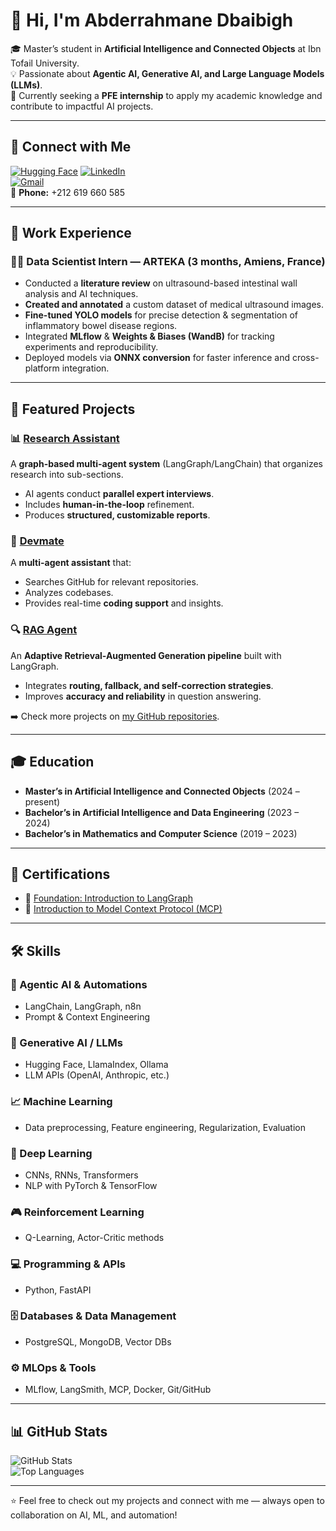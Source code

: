 # 👋 Hi, I'm Abderrahmane Dbaibigh  

🎓 Master’s student in **Artificial Intelligence and Connected Objects** at Ibn Tofail University.  
💡 Passionate about **Agentic AI, Generative AI, and Large Language Models (LLMs)**.  
🚀 Currently seeking a **PFE internship** to apply my academic knowledge and contribute to impactful AI projects.  

---

## 🔗 Connect with Me
[![Hugging Face](https://img.shields.io/badge/HuggingFace-dbaibighAbdo-FFD21E?style=flat-square&logo=huggingface)](https://huggingface.co/dbaibighAbdo)
[![LinkedIn](https://img.shields.io/badge/LinkedIn-Abderrahmane%20Dbaibigh-0A66C2?style=flat-square&logo=linkedin)](https://www.linkedin.com/in/abderrahmane-dbaibigh-8a4047248)  
[![Gmail](https://img.shields.io/badge/Email-abderrahmanedbaibigh%40gmail.com-D14836?style=flat-square&logo=gmail)](mailto:abderrahmanedbaibigh@gmail.com)  
📱 **Phone:** +212 619 660 585  

---

## 💼 Work Experience

### 🧑‍🔬 Data Scientist Intern — **ARTEKA** (3 months, Amiens, France)  
- Conducted a **literature review** on ultrasound-based intestinal wall analysis and AI techniques.  
- **Created and annotated** a custom dataset of medical ultrasound images.  
- **Fine-tuned YOLO models** for precise detection & segmentation of inflammatory bowel disease regions.  
- Integrated **MLflow** & **Weights & Biases (WandB)** for tracking experiments and reproducibility.  
- Deployed models via **ONNX conversion** for faster inference and cross-platform integration.  

---

## 🚀 Featured Projects

### 📊 [Research Assistant](https://github.com/dbaibighAbdo/research_assistant)  
A **graph-based multi-agent system** (LangGraph/LangChain) that organizes research into sub-sections.  
- AI agents conduct **parallel expert interviews**.  
- Includes **human-in-the-loop** refinement.  
- Produces **structured, customizable reports**.  

### 🤖 [Devmate](https://github.com/dbaibighAbdo/DEVMATE)  
A **multi-agent assistant** that:  
- Searches GitHub for relevant repositories.  
- Analyzes codebases.  
- Provides real-time **coding support** and insights.  

### 🔍 [RAG Agent](https://github.com/dbaibighAbdo/RAG-agent)  
An **Adaptive Retrieval-Augmented Generation pipeline** built with LangGraph.  
- Integrates **routing, fallback, and self-correction strategies**.  
- Improves **accuracy and reliability** in question answering.  

➡️ Check more projects on [my GitHub repositories](https://github.com/dbaibighAbdo/repositories).  

---

## 🎓 Education

- **Master’s in Artificial Intelligence and Connected Objects** (2024 – present)  
- **Bachelor’s in Artificial Intelligence and Data Engineering** (2023 – 2024)  
- **Bachelor’s in Mathematics and Computer Science** (2019 – 2023)  

---

## 📜 Certifications

- 🏅 [Foundation: Introduction to LangGraph](https://academy.langchain.com/certificates/za6l3d20ev)  
- 🏅 [Introduction to Model Context Protocol (MCP)](https://verify.skilljar.com/c/9ne32pzv4bey)  

---

## 🛠️ Skills

### 🤖 Agentic AI & Automations  
- LangChain, LangGraph, n8n  
- Prompt & Context Engineering  

### 🔮 Generative AI / LLMs  
- Hugging Face, LlamaIndex, Ollama  
- LLM APIs (OpenAI, Anthropic, etc.)  

### 📈 Machine Learning  
- Data preprocessing, Feature engineering, Regularization, Evaluation  

### 🧠 Deep Learning  
- CNNs, RNNs, Transformers  
- NLP with PyTorch & TensorFlow  

### 🎮 Reinforcement Learning  
- Q-Learning, Actor-Critic methods  

### 💻 Programming & APIs  
- Python, FastAPI  

### 🗄️ Databases & Data Management  
- PostgreSQL, MongoDB, Vector DBs  

### ⚙️ MLOps & Tools  
- MLflow, LangSmith, MCP, Docker, Git/GitHub  

---

## 📊 GitHub Stats

![GitHub Stats](https://github-readme-stats.vercel.app/api?username=dbaibighAbdo&show_icons=true&theme=tokyonight)  
![Top Languages](https://github-readme-stats.vercel.app/api/top-langs/?username=dbaibighAbdo&layout=compact&theme=tokyonight)  

---

⭐️ Feel free to check out my projects and connect with me — always open to collaboration on AI, ML, and automation!  


<!--
**dbaibighAbdo/dbaibighAbdo** is a ✨ _special_ ✨ repository because its `README.md` (this file) appears on your GitHub profile.

Here are some ideas to get you started:

- 🔭 I’m currently working on ...
- 🌱 I’m currently learning ...
- 👯 I’m looking to collaborate on ...
- 🤔 I’m looking for help with ...
- 💬 Ask me about ...
- 📫 How to reach me: ...
- 😄 Pronouns: ...
- ⚡ Fun fact: ...
-->
